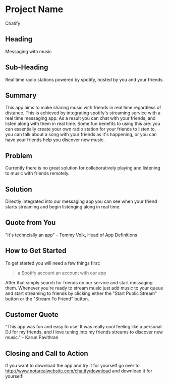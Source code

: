 # Project Name #
Chatify

<!-- 
> This material was originally posted [here](http://www.quora.com/What-is-Amazons-approach-to-product-development-and-product-management). It is reproduced here for posterities sake.

There is an approach called "working backwards" that is widely used at Amazon. They work backwards from the customer, rather than starting with an idea for a product and trying to bolt customers onto it. While working backwards can be applied to any specific product decision, using this approach is especially important when developing new products or features.

For new initiatives a product manager typically starts by writing an internal press release announcing the finished product. The target audience for the press release is the new/updated product's customers, which can be retail customers or internal users of a tool or technology. Internal press releases are centered around the customer problem, how current solutions (internal or external) fail, and how the new product will blow away existing solutions.

If the benefits listed don't sound very interesting or exciting to customers, then perhaps they're not (and shouldn't be built). Instead, the product manager should keep iterating on the press release until they've come up with benefits that actually sound like benefits. Iterating on a press release is a lot less expensive than iterating on the product itself (and quicker!).

If the press release is more than a page and a half, it is probably too long. Keep it simple. 3-4 sentences for most paragraphs. Cut out the fat. Don't make it into a spec. You can accompany the press release with a FAQ that answers all of the other business or execution questions so the press release can stay focused on what the customer gets. My rule of thumb is that if the press release is hard to write, then the product is probably going to suck. Keep working at it until the outline for each paragraph flows. 

Oh, and I also like to write press-releases in what I call "Oprah-speak" for mainstream consumer products. Imagine you're sitting on Oprah's couch and have just explained the product to her, and then you listen as she explains it to her audience. That's "Oprah-speak", not "Geek-speak".

Once the project moves into development, the press release can be used as a touchstone; a guiding light. The product team can ask themselves, "Are we building what is in the press release?" If they find they're spending time building things that aren't in the press release (overbuilding), they need to ask themselves why. This keeps product development focused on achieving the customer benefits and not building extraneous stuff that takes longer to build, takes resources to maintain, and doesn't provide real customer benefit (at least not enough to warrant inclusion in the press release).
 -->
 
## Heading ##
Messaging with music

## Sub-Heading ##
Real time radio stations powered by spotify, hosted by you and your friends.

## Summary ##
This app aims to make sharing music with friends in real time regardless of distance. This is achieved by integrating spotify's streaming service with a real time messaging app. As a result you can chat with your friends, and listen along with them in real time. Some fun benefits to using this are: you can essentially create your own radio station for your friends to listen to, you can talk about a song with your friends as it's happening, or you can have your friends help you discover new music.

## Problem ##
Currently there is no great solution for collaboratively playing and listening to music with friends remotely.
  

## Solution ##
Directly integrated into our messaging app you can see when your friend starts streaming and begin listenging along in real time.

## Quote from You ##
"It's techncially an app" - Tommy Volk, Head of App Definitions

## How to Get Started ##
To get started you will need a few things first:
  >a Spotify account
  >an account with our app

After that simply search for friends on our service and start messaging them. 
Whenever you're ready to stream music just add music to your queue and start streaming to friends by clicking either the "Start Public Stream" button or the "Stream To Friend" button. 

## Customer Quote ##
"This app was fun and easy to use! It was really cool feeling like a personal DJ for my friends, and I love tuning into my friends streams to discover new music." - Karun Pavithran

## Closing and Call to Action ##
If you want to download the app and try it for yourself go over to http://www.notarealwebsite.com/chatify/download and download it for yourself!
